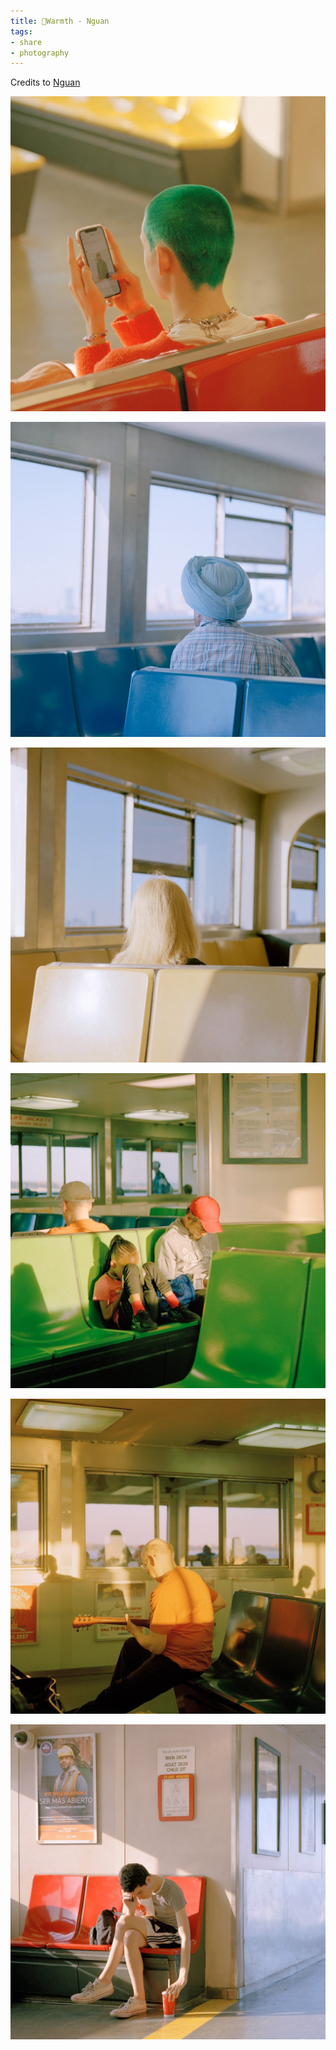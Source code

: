 ```yaml
---
title: 🎈Warmth - Nguan
tags:
- share
- photography
---
```


Credits to [Nguan](https://www.instagram.com/_nguan_/)


![](Photography/Aesthetic/Style/attachments/167396766_118928406833773_7462235788758622009_n.jpg)

![](Photography/Aesthetic/Style/attachments/275801921_507726407459443_2779968335661218284_n.jpg)

![](Photography/Aesthetic/Style/attachments/275101252_116346090976633_4116581661408205933_n.jpg)


![](Photography/Aesthetic/Style/attachments/152391470_356387755409221_8144178651765781801_n.jpg)


![](Photography/Aesthetic/Style/attachments/153386473_426909131936316_8535520818773302544_n.jpg)


![](Photography/Aesthetic/Style/attachments/156216827_337435770999537_8250898900544979316_n.jpg)


